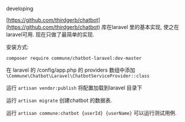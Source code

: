 developing


 [https://github.com/thirdgerb/chatbot](https://github.com/thirdgerb/chatbot) 库在laravel 里的基本实现, 使之在laravel可用. 现在只做了最简单的实现.


安装方式:

    composer require commune/chatbot-laravel:dev-master

在 laravel 的  /config/app.php 的 providers 数组中添加 ``` \Commune\Chatbot\Laravel\ChatbotServiceProvider::class ```


运行 ``` artisan vendor:publish ```  将配置加载到laravel 目录下

运行 ``` artisan migrate ``` 创建chatbot 的数据表.

运行 ``` artisan commune:chatbot {userId} {userName} ``` 可以运行测试用例.